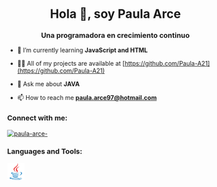 <h1 align="center">Hola 👋, soy Paula Arce</h1>
<h3 align="center">Una programadora en crecimiento continuo</h3>

- 🌱 I’m currently learning **JavaScript and HTML**

- 👨‍💻 All of my projects are available at [https://github.com/Paula-A21](https://github.com/Paula-A21)

- 💬 Ask me about **JAVA**

- 📫 How to reach me **paula.arce97@hotmail.com**

<h3 align="left">Connect with me:</h3>
<p align="left">
<a href="https://linkedin.com/in/paula-arce-" target="blank"><img align="center" src="https://raw.githubusercontent.com/rahuldkjain/github-profile-readme-generator/master/src/images/icons/Social/linked-in-alt.svg" alt="paula-arce-" height="30" width="40" /></a>
</p>

<h3 align="left">Languages and Tools:</h3>
<p align="left"> <a href="https://www.java.com" target="_blank" rel="noreferrer"> <img src="https://raw.githubusercontent.com/devicons/devicon/master/icons/java/java-original.svg" alt="java" width="40" height="40"/> </a> </p>
